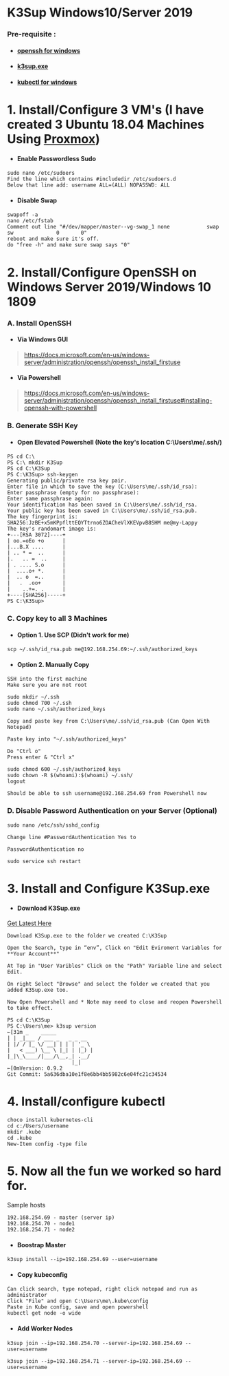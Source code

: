 # K3Sup Windows10/Server 2019

### Pre-requisite :

* #### [openssh for windows ](https://docs.microsoft.com/en-us/windows-server/administration/openssh/openssh_install_firstuse)
* #### [k3sup.exe](https://github.com/alexellis/k3sup/releases)
* #### [kubectl for windows](https://kubernetes.io/docs/tasks/tools/install-kubectl/#install-kubectl-on-windows)

# 1. Install/Configure 3 VM's (I have created 3 Ubuntu 18.04 Machines Using [Proxmox](https://www.proxmox.com/en/))

* #### Enable Passwordless Sudo

```
sudo nano /etc/sudoers
Find the line which contains #includedir /etc/sudoers.d
Below that line add: username ALL=(ALL) NOPASSWD: ALL
```

* #### Disable Swap

```
swapoff -a
nano /etc/fstab
Comment out line "#/dev/mapper/master--vg-swap_1 none            swap    sw              0       0"
reboot and make sure it's off.
do "free -h" and make sure swap says "0"
```



# 2. Install/Configure OpenSSH on Windows Server 2019/Windows 10 1809

### A. Install OpenSSH

* #### Via Windows GUI


> https://docs.microsoft.com/en-us/windows-server/administration/openssh/openssh_install_firstuse 

* #### Via Powershell


> https://docs.microsoft.com/en-us/windows-server/administration/openssh/openssh_install_firstuse#installing-openssh-with-powershell 

### B. Generate SSH Key

* #### Open Elevated Powershell (Note the key's location C:\Users\me/.ssh/)

```
PS cd C:\
PS C:\ mkdir K3Sup
PS cd C:\K3Sup
PS C:\K3Sup> ssh-keygen
Generating public/private rsa key pair.
Enter file in which to save the key (C:\Users\me/.ssh/id_rsa):
Enter passphrase (empty for no passphrase):
Enter same passphrase again:
Your identification has been saved in C:\Users\me/.ssh/id_rsa.
Your public key has been saved in C:\Users\me/.ssh/id_rsa.pub.
The key fingerprint is:
SHA256:JzBE+x5mKPpflttEQYTtrno6ZOACheVlXKEVpvB8SHM me@my-Lappy
The key's randomart image is:
+---[RSA 3072]----+
| oo.=oEo +o      |
|...B.X ....      |
| .. * =  ..      |
|.   .. =  ..     |
| . .... S.o      |
|  ....o+ *.      |
|  .. o  =..      |
|   .  .oo+       |
|    ..+=. .      |
+----[SHA256]-----+
PS C:\K3Sup>
```

### C. Copy key to all 3 Machines

* #### Option 1. Use SCP (Didn't work for me)

```
scp ~/.ssh/id_rsa.pub me@192.168.254.69:~/.ssh/authorized_keys
```
* #### Option 2. Manually Copy 

```
SSH into the first machine
Make sure you are not root

sudo mkdir ~/.ssh
sudo chmod 700 ~/.ssh
sudo nano ~/.ssh/authorized_keys

Copy and paste key from C:\Users\me/.ssh/id_rsa.pub (Can Open With Notepad)

Paste key into "~/.ssh/authorized_keys"

Do "Ctrl o" 
Press enter & "Ctrl x"

sudo chmod 600 ~/.ssh/authorized_keys
sudo chown -R $(whoami):$(whoami) ~/.ssh/
logout

Should be able to ssh username@192.168.254.69 from Powershell now
```
### D. Disable Password Authentication on your Server (Optional)

```
sudo nano /etc/ssh/sshd_config

Change line #PasswordAuthentication Yes to

PasswordAuthentication no

sudo service ssh restart
```

# 3. Install and Configure K3Sup.exe

* #### Download K3Sup.exe

[Get Latest Here](https://github.com/alexellis/k3sup/releases)

```
Download K3Sup.exe to the folder we created C:\K3Sup

Open the Search, type in “env”, Click on "Edit Eviroment Variables for **Your Account**"

At Top in "User Varibles" Click on the "Path" Variable line and select Edit.

On right Select "Browse" and select the folder we created that you added K3Sup.exe too.
```
```
Now Open Powershell and * Note may need to close and reopen Powershell to take effect.

PS cd C:\K3Sup
PS C:\Users\me> k3sup version
←[31m _    _____
| | _|___ / ___ _   _ _ __
| |/ / |_ \/ __| | | | '_ \
|   < ___) \__ \ |_| | |_) |
|_|\_\____/|___/\__,_| .__/
                     |_|
←[0mVersion: 0.9.2
Git Commit: 5a636dba10e1f8e6bb4bb5982c6e04fc21c34534
```

# 4. Install/configure kubectl

```
choco install kubernetes-cli
cd c:/Users/username
mkdir .kube
cd .kube
New-Item config -type file
```

# 5. Now all the fun we worked so hard for. 

Sample hosts

```
192.168.254.69 - master (server ip)
192.168.254.70 - node1
192.168.254.71 - node2
```


* #### Boostrap Master

``` 
k3sup install --ip=192.168.254.69 --user=username
```
* #### Copy kubeconfig 

```
Can click search, type notepad, right click notepad and run as administrator
Click "File" and open C:\Users\me\.kube\config
Paste in Kube config, save and open powershell
kubectl get node -o wide
```

* #### Add Worker Nodes

```
k3sup join --ip=192.168.254.70 --server-ip=192.168.254.69 --user=username

k3sup join --ip=192.168.254.71 --server-ip=192.168.254.69 --user=username
```




